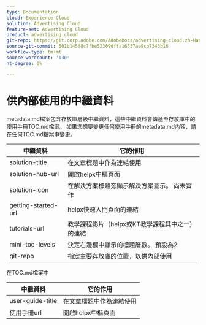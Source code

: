 ```yaml
---
type: Documentation
cloud: Experience Cloud
solution: Advertising Cloud
feature-set: Advertising Cloud
product: advertising cloud
git-repo: https://git.corp.adobe.com/AdobeDocs/advertising-cloud.zh-Hant
source-git-commit: 501b145f8c7fbe52309dffa16537ae9cb7343b16
workflow-type: tm+mt
source-wordcount: '130'
ht-degree: 0%

---
```



# 供內部使用的中繼資料

metadata.md檔案包含存放庫層級中繼資料，這些中繼資料會傳遞至存放庫中的使用手冊TOC.md檔案。 如果您想要變更任何使用手冊的metadata.md內容，請在任何TOC.md檔案中變更。

| 中繼資料 | 它的作用 |
|--- |--- |
| solution-title | 在文章標題中作為連結使用 |
| solution-hub-url | 開啟helpx中樞頁面 |
| solution-icon | 在解決方案標題旁顯示解決方案圖示。 尚未實作 |
| getting-started-url | helpx快速入門頁面的連結 |
| tutorials-url | 教學課程影片（helpx或KT教學課程其中之一）的連結 |
| mini-toc-levels | 決定右邊欄中顯示的標題層數。 預設為2 |
| git-repo | 指定主要存放庫的位置，以供內部使用 |

在TOC.md檔案中

| 中繼資料 | 它的作用 |
|--- |--- |
| user-guide-title | 在文章標題中作為連結使用 |
| 使用手冊url | 開啟helpx中樞頁面 |
